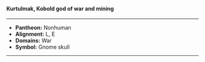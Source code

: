 #### Kurtulmak, Kobold god of war and mining
___

- **Pantheon:** Nonhuman
- **Alignment:** L, E
- **Domains:** War
- **Symbol:** Gnome skull
___
